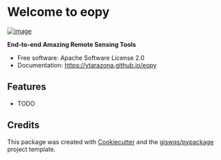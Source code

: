 # Welcome to eopy


[![image](https://img.shields.io/pypi/v/eopy.svg)](https://pypi.python.org/pypi/eopy)


**End-to-end Amazing Remote Sensing Tools**


-   Free software: Apache Software License 2.0
-   Documentation: <https://ytarazona.github.io/eopy>
    

## Features

-   TODO

## Credits

This package was created with [Cookiecutter](https://github.com/cookiecutter/cookiecutter) and the [giswqs/pypackage](https://github.com/giswqs/pypackage) project template.
